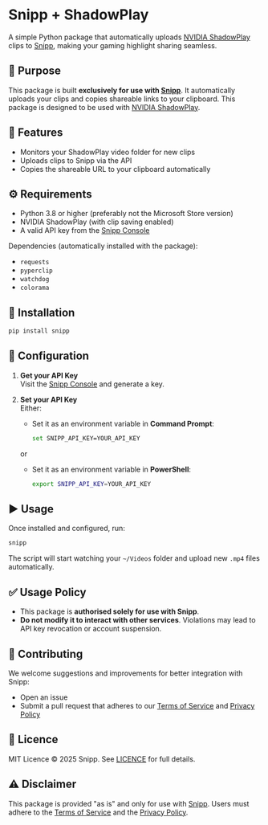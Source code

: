# Snipp + ShadowPlay

A simple Python package that automatically uploads [NVIDIA ShadowPlay](https://www.nvidia.com/en-ph/geforce/geforce-experience/shadowplay/) clips to [Snipp](https://snipp.gg), making your gaming highlight sharing seamless.

## 🎯 Purpose

This package is built **exclusively for use with [Snipp](https://snipp.gg)**. It automatically uploads your clips and copies shareable links to your clipboard. This package is designed to be used with [NVIDIA ShadowPlay](https://www.nvidia.com/en-ph/geforce/geforce-experience/shadowplay/).

## 🚀 Features

- Monitors your ShadowPlay video folder for new clips
- Uploads clips to Snipp via the API
- Copies the shareable URL to your clipboard automatically

## ⚙️ Requirements

- Python 3.8 or higher (preferably not the Microsoft Store version)
- NVIDIA ShadowPlay (with clip saving enabled)
- A valid API key from the [Snipp Console](https://snipp.gg/settings/console)

Dependencies (automatically installed with the package):
- `requests`
- `pyperclip`
- `watchdog`
- `colorama`

## 💪 Installation

```bash
pip install snipp
```

## 🔐 Configuration

1. **Get your API Key**  
   Visit the [Snipp Console](https://snipp.gg/settings/console) and generate a key.

2. **Set your API Key**  
   Either:
   - Set it as an environment variable in **Command Prompt**:
     ```bash
     set SNIPP_API_KEY=YOUR_API_KEY
     ```
    or
   - Set it as an environment variable in **PowerShell**:
     ```bash
     export SNIPP_API_KEY=YOUR_API_KEY
     ```

## ▶️ Usage

Once installed and configured, run:

```bash
snipp
```

The script will start watching your `~/Videos` folder and upload new `.mp4` files automatically.

## ✅ Usage Policy

- This package is **authorised solely for use with Snipp**.
- **Do not modify it to interact with other services**. Violations may lead to API key revocation or account suspension.

## 🤝 Contributing

We welcome suggestions and improvements for better integration with Snipp:

- Open an issue
- Submit a pull request that adheres to our [Terms of Service](https://snipp.gg/terms) and [Privacy Policy](https://snipp.gg/privacy)

## 📄 Licence

MIT Licence © 2025 Snipp. See [LICENCE](LICENCE) for full details.

## ⚠️ Disclaimer

This package is provided "as is" and only for use with [Snipp](https://snipp.gg). Users must adhere to the [Terms of Service](https://snipp.gg/terms) and the [Privacy Policy](https://snipp.gg/privacy).
